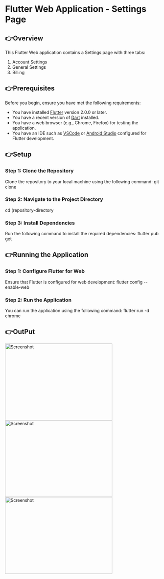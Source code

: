 # Flutter Web Application - Settings Page

## 👉Overview
This Flutter Web application contains a Settings page with three tabs: 
1. Account Settings
2. General Settings
3. Billing

## 👉Prerequisites
Before you begin, ensure you have met the following requirements:
- You have installed [Flutter](https://flutter.dev/docs/get-started/install) version 2.0.0 or later.
- You have a recent version of [Dart](https://dart.dev/get-dart) installed.
- You have a web browser (e.g., Chrome, Firefox) for testing the application.
- You have an IDE such as [VSCode](https://code.visualstudio.com/) or [Android Studio](https://developer.android.com/studio) configured for Flutter development.

## 👉Setup

### Step 1: Clone the Repository
Clone the repository to your local machine using the following command:
git clone <repository-url>
### Step 2: Navigate to the Project Directory
cd (repository-directory
### Step 3: Install Dependencies
Run the following command to install the required dependencies:
flutter pub get
## 👉Running the Application
### Step 1: Configure Flutter for Web
Ensure that Flutter is configured for web development:
flutter config --enable-web
### Step 2: Run the Application
You can run the application using the following command:
flutter run -d chrome
## 👉OutPut

  <img src="https://github.com/user-attachments/assets/19367164-d233-42f8-a7c9-d1bae126250a" alt="Screenshot" width="350" height="250">
  <img src="https://github.com/user-attachments/assets/e9cf93e8-65d0-4e30-8fb1-a14bc6d7fc3c" alt="Screenshot" width="350" height="250 ">
  <img src="https://github.com/user-attachments/assets/c926e1c7-43de-4e19-bf25-079fdfcaa3e1" alt="Screenshot" width="350" height="250">

